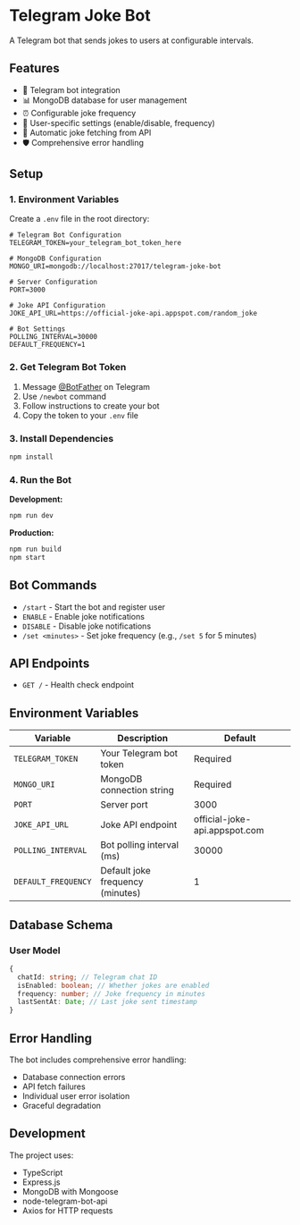 # Telegram Joke Bot

A Telegram bot that sends jokes to users at configurable intervals.

## Features

- 🤖 Telegram bot integration
- 📊 MongoDB database for user management
- ⏰ Configurable joke frequency
- 🎯 User-specific settings (enable/disable, frequency)
- 🔄 Automatic joke fetching from API
- 🛡️ Comprehensive error handling

## Setup

### 1. Environment Variables

Create a `.env` file in the root directory:

```env
# Telegram Bot Configuration
TELEGRAM_TOKEN=your_telegram_bot_token_here

# MongoDB Configuration
MONGO_URI=mongodb://localhost:27017/telegram-joke-bot

# Server Configuration
PORT=3000

# Joke API Configuration
JOKE_API_URL=https://official-joke-api.appspot.com/random_joke

# Bot Settings
POLLING_INTERVAL=30000
DEFAULT_FREQUENCY=1
```

### 2. Get Telegram Bot Token

1. Message [@BotFather](https://t.me/botfather) on Telegram
2. Use `/newbot` command
3. Follow instructions to create your bot
4. Copy the token to your `.env` file

### 3. Install Dependencies

```bash
npm install
```

### 4. Run the Bot

**Development:**

```bash
npm run dev
```

**Production:**

```bash
npm run build
npm start
```

## Bot Commands

- `/start` - Start the bot and register user
- `ENABLE` - Enable joke notifications
- `DISABLE` - Disable joke notifications
- `/set <minutes>` - Set joke frequency (e.g., `/set 5` for 5 minutes)

## API Endpoints

- `GET /` - Health check endpoint

## Environment Variables

| Variable            | Description                      | Default                       |
| ------------------- | -------------------------------- | ----------------------------- |
| `TELEGRAM_TOKEN`    | Your Telegram bot token          | Required                      |
| `MONGO_URI`         | MongoDB connection string        | Required                      |
| `PORT`              | Server port                      | 3000                          |
| `JOKE_API_URL`      | Joke API endpoint                | official-joke-api.appspot.com |
| `POLLING_INTERVAL`  | Bot polling interval (ms)        | 30000                         |
| `DEFAULT_FREQUENCY` | Default joke frequency (minutes) | 1                             |

## Database Schema

### User Model

```typescript
{
  chatId: string; // Telegram chat ID
  isEnabled: boolean; // Whether jokes are enabled
  frequency: number; // Joke frequency in minutes
  lastSentAt: Date; // Last joke sent timestamp
}
```

## Error Handling

The bot includes comprehensive error handling:

- Database connection errors
- API fetch failures
- Individual user error isolation
- Graceful degradation

## Development

The project uses:

- TypeScript
- Express.js
- MongoDB with Mongoose
- node-telegram-bot-api
- Axios for HTTP requests
